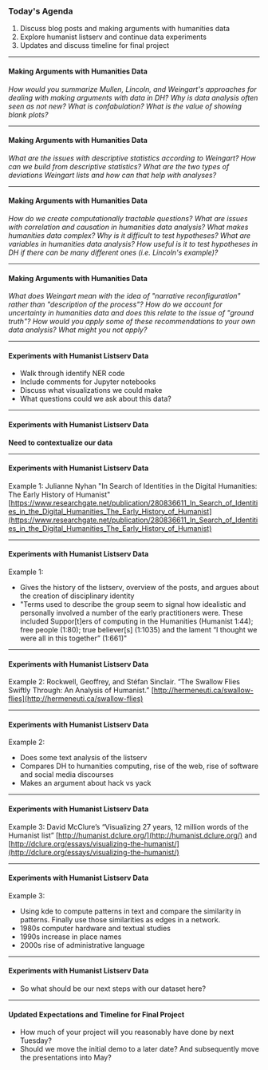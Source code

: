 ### Today's Agenda

1. Discuss blog posts and making arguments with humanities data
2. Explore humanist listserv and continue data experiments
3. Updates and discuss timeline for final project

---
#### Making Arguments with Humanities Data

*How would you summarize Mullen, Lincoln, and Weingart's approaches for dealing with making arguments with data in DH? Why is data analysis often seen as not new?  What is confabulation? What is the value of showing blank plots?*

---
#### Making Arguments with Humanities Data

*What are the issues with descriptive statistics according to Weingart? How can we build from descriptive statistics? What are the two types of deviations Weingart lists and how can that help with analyses?*

---
#### Making Arguments with Humanities Data

*How do we create computationally tractable questions? What are issues with correlation and causation in humanities data analysis? What makes humanities data complex? Why is it difficult to test hypotheses? What are variables in humanities data analysis? How useful is it to test hypotheses in DH if there can be many different ones (i.e. Lincoln's example)?*

---
#### Making Arguments with Humanities Data

*What does Weingart mean with the idea of "narrative reconfiguration" rather than "description of the process"? How do we account for uncertainty in humanities data and does this relate to the issue of "ground truth"? How would you apply some of these recommendations to your own data analysis? What might you not apply?*

---
#### Experiments with Humanist Listserv Data

- Walk through identify NER code
- Include comments for Jupyter notebooks
- Discuss what visualizations we could make
- What questions could we ask about this data?

---
#### Experiments with Humanist Listserv Data

**Need to contextualize our data**

---
#### Experiments with Humanist Listserv Data

Example 1: Julianne Nyhan "In Search of Identities in the Digital Humanities: The Early History of Humanist" [https://www.researchgate.net/publication/280836611_In_Search_of_Identities_in_the_Digital_Humanities_The_Early_History_of_Humanist](https://www.researchgate.net/publication/280836611_In_Search_of_Identities_in_the_Digital_Humanities_The_Early_History_of_Humanist)
 
---
#### Experiments with Humanist Listserv Data

Example 1:

- Gives the history of the listserv, overview of the posts, and argues about the creation of disciplinary identity
- "Terms used to describe the group seem to signal how idealistic and personally involved a number of the early practitioners were. These included Suppor[t]ers of computing in the Humanities (Humanist 1:44); free people (1:80); true believer[s] (1:1035) and the lament “I thought we were all in this together” (1:661)"

---
#### Experiments with Humanist Listserv Data

Example 2: Rockwell, Geoffrey, and Stéfan Sinclair. “The Swallow Flies Swiftly Through: An Analysis of
Humanist.” [http://hermeneuti.ca/swallow-flies](http://hermeneuti.ca/swallow-flies)

---
#### Experiments with Humanist Listserv Data

Example 2:
- Does some text analysis of the listserv
- Compares DH to humanities computing, rise of the web, rise of software and social media discourses
- Makes an argument about hack vs yack

---
#### Experiments with Humanist Listserv Data

Example 3: David McClure’s “Visualizing 27 years, 12 million words of the Humanist list” [http://humanist.dclure.org/](http://humanist.dclure.org/) and [http://dclure.org/essays/visualizing-the-humanist/](http://dclure.org/essays/visualizing-the-humanist/)

---
#### Experiments with Humanist Listserv Data

Example 3:
- Using kde to compute patterns in text and compare the similarity in patterns. Finally use those similarities as edges in a network.
- 1980s computer hardware and textual studies
- 1990s increase in place names
- 2000s rise of administrative language

---
#### Experiments with Humanist Listserv Data

- So what should be our next steps with our dataset here?

---
#### Updated Expectations and Timeline for Final Project

- How much of your project will you reasonably have done by next Tuesday?
- Should we move the initial demo to a later date? And subsequently move the presentations into May?
